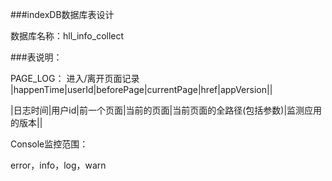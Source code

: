 

###indexDB数据库表设计

数据库名称：hll_info_collect

###表说明：

PAGE_LOG： 进入/离开页面记录<br>
|happenTime|userId|beforePage|currentPage|href|appVersion||

|日志时间|用户id|前一个页面|当前的页面|当前页面的全路径(包括参数)|监测应用的版本||

Console监控范围：

 error，info，log，warn
    

